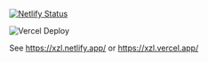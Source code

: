 [![Netlify Status](https://api.netlify.com/api/v1/badges/0674ce0c-ec8e-4db8-97a8-af6c0726ca65/deploy-status)](https://app.netlify.com/sites/xzl/deploys)

![Vercel Deploy](https://deploy-badge.vercel.app/vercel/xzl)

See https://xzl.netlify.app/ or https://xzl.vercel.app/
